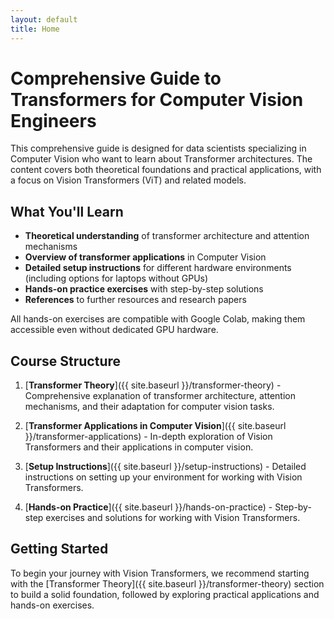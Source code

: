 ```yaml
---
layout: default
title: Home
---
```


# Comprehensive Guide to Transformers for Computer Vision Engineers

This comprehensive guide is designed for data scientists specializing in Computer Vision who want to learn about Transformer architectures. The content covers both theoretical foundations and practical applications, with a focus on Vision Transformers (ViT) and related models.

## What You'll Learn

-   **Theoretical understanding** of transformer architecture and attention mechanisms
-   **Overview of transformer applications** in Computer Vision
-   **Detailed setup instructions** for different hardware environments (including options for laptops without GPUs)
-   **Hands-on practice exercises** with step-by-step solutions
-   **References** to further resources and research papers

All hands-on exercises are compatible with Google Colab, making them accessible even without dedicated GPU hardware.

## Course Structure

1. [**Transformer Theory**]({{ site.baseurl }}/transformer-theory) - Comprehensive explanation of transformer architecture, attention mechanisms, and their adaptation for computer vision tasks.

2. [**Transformer Applications in Computer Vision**]({{ site.baseurl }}/transformer-applications) - In-depth exploration of Vision Transformers and their applications in computer vision.

3. [**Setup Instructions**]({{ site.baseurl }}/setup-instructions) - Detailed instructions on setting up your environment for working with Vision Transformers.

4. [**Hands-on Practice**]({{ site.baseurl }}/hands-on-practice) - Step-by-step exercises and solutions for working with Vision Transformers.

## Getting Started

To begin your journey with Vision Transformers, we recommend starting with the [Transformer Theory]({{ site.baseurl }}/transformer-theory) section to build a solid foundation, followed by exploring practical applications and hands-on exercises.
